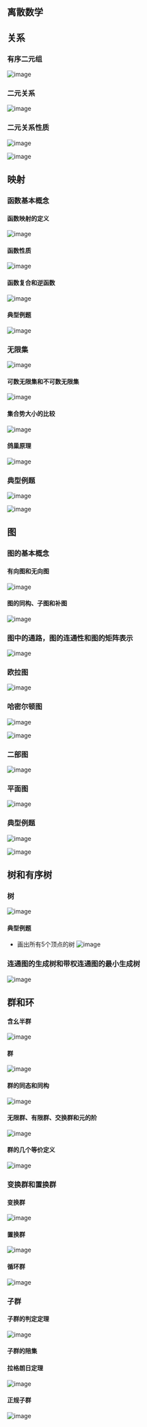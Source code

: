## 离散数学## 关系### 有序二元组![image](https://github.com/YC-L/Postgraduate-examination/blob/Discrete-mathematics/imgs/Ordered-binary.png)### 二元关系![image](https://github.com/YC-L/Postgraduate-examination/blob/Discrete-mathematics/imgs/Binary-relationship.png)### 二元关系性质![image](https://github.com/YC-L/Postgraduate-examination/blob/Discrete-mathematics/imgs/Binary-relationship-nature.png)![image](https://github.com/YC-L/Postgraduate-examination/blob/Discrete-mathematics/imgs/Binary-relationship-nature-1.png)## 映射### 函数基本概念#### 函数映射的定义![image](https://github.com/YC-L/Postgraduate-examination/blob/Discrete-mathematics/imgs/Function-mapping-definition.png)#### 函数性质![image](https://github.com/YC-L/Postgraduate-examination/blob/Discrete-mathematics/imgs/Functional-properties.png)#### 函数复合和逆函数![image](https://github.com/YC-L/Postgraduate-examination/blob/Discrete-mathematics/imgs/Function-composition&inverse.png)#### 典型例题![image](https://github.com/YC-L/Postgraduate-examination/blob/Discrete-mathematics/imgs/Function-composition&inverse-ins.png)### 无限集![image](https://github.com/YC-L/Postgraduate-examination/blob/Discrete-mathematics/imgs/Infinite-set.png)#### 可数无限集和不可数无限集![image](https://github.com/YC-L/Postgraduate-examination/blob/Discrete-mathematics/imgs/Countless-infinite-set.png)#### 集合势大小的比较![image](https://github.com/YC-L/Postgraduate-examination/blob/Discrete-mathematics/imgs/Comparison-of-Set-Potential-Sizes.png)#### 鸽巢原理![image](https://github.com/YC-L/Postgraduate-examination/blob/Discrete-mathematics/imgs/Pigeon-Nest-Principle.png)### 典型例题![image](https://github.com/YC-L/Postgraduate-examination/blob/Discrete-mathematics/imgs/Function-instance.png)![image](https://github.com/YC-L/Postgraduate-examination/blob/Discrete-mathematics/imgs/Function-instance-1.png)## 图### 图的基本概念#### 有向图和无向图![image](https://github.com/YC-L/Postgraduate-examination/blob/Discrete-mathematics/imgs/Complete-graph.png)#### 图的同构、子图和补图![image](https://github.com/YC-L/Postgraduate-examination/blob/Discrete-mathematics/imgs/Graph.png)### 图中的通路，图的连通性和图的矩阵表示![image](https://github.com/YC-L/Postgraduate-examination/blob/Discrete-mathematics/imgs/Weighted-graph.png)### 欧拉图![image](https://github.com/YC-L/Postgraduate-examination/blob/Discrete-mathematics/imgs/Eulerto.png)### 哈密尔顿图![image](https://github.com/YC-L/Postgraduate-examination/blob/Discrete-mathematics/imgs/Hamilton-diagram.png)![image](https://github.com/YC-L/Postgraduate-examination/blob/Discrete-mathematics/imgs/Hamilton-diagram-1.png)### 二部图![image](https://github.com/YC-L/Postgraduate-examination/blob/Discrete-mathematics/imgs/Bipartite-graph.png)### 平面图![image](https://github.com/YC-L/Postgraduate-examination/blob/Discrete-mathematics/imgs/Floor-plan.png)### 典型例题![image](https://github.com/YC-L/Postgraduate-examination/blob/Discrete-mathematics/imgs/Graph-instance.png)![image](https://github.com/YC-L/Postgraduate-examination/blob/Discrete-mathematics/imgs/Graph-instance-1.png)## 树和有序树### 树![image](https://github.com/YC-L/Postgraduate-examination/blob/Discrete-mathematics/imgs/Tree.png)#### 典型例题- 画出所有5个顶点的树![image](https://github.com/YC-L/Postgraduate-examination/blob/Discrete-mathematics/imgs/Tree-instance.png)### 连通图的生成树和带权连通图的最小生成树![image](https://github.com/YC-L/Postgraduate-examination/blob/Discrete-mathematics/imgs/Tree-1.png)## 群和环#### 含幺半群![image](https://github.com/YC-L/Postgraduate-examination/blob/Discrete-mathematics/imgs/Haplogroup.png)#### 群![image](https://github.com/YC-L/Postgraduate-examination/blob/Discrete-mathematics/imgs/Group.png)#### 群的同态和同构![image](https://github.com/YC-L/Postgraduate-examination/blob/Discrete-mathematics/imgs/Homomorphism&homomorphism-of-groups.png)#### 无限群、有限群、交换群和元的阶![image](https://github.com/YC-L/Postgraduate-examination/blob/Discrete-mathematics/imgs/Multi-population.png)#### 群的几个等价定义![image](https://github.com/YC-L/Postgraduate-examination/blob/Discrete-mathematics/imgs/Several-equivalent-definitions-of-groups.png)### 变换群和置换群#### 变换群![image](https://github.com/YC-L/Postgraduate-examination/blob/Discrete-mathematics/imgs/Transform-group.png)#### 置换群![image](https://github.com/YC-L/Postgraduate-examination/blob/Discrete-mathematics/imgs/Permutation-group.png)#### 循环群![image](https://github.com/YC-L/Postgraduate-examination/blob/Discrete-mathematics/imgs/Cyclic-group.png)### 子群#### 子群的判定定理![image](https://github.com/YC-L/Postgraduate-examination/blob/Discrete-mathematics/imgs/Subgroup-decision-theorem.png)#### 子群的陪集#### 拉格朗日定理![image](https://github.com/YC-L/Postgraduate-examination/blob/Discrete-mathematics/imgs/Lagrangian-Theorem.png)#### 正规子群![image](https://github.com/YC-L/Postgraduate-examination/blob/Discrete-mathematics/imgs/Normal-subgroup.png)